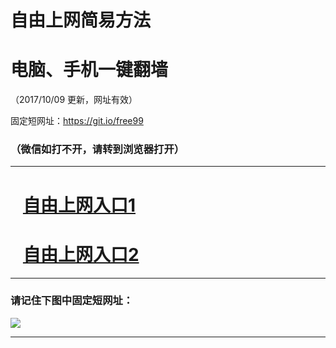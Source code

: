 ﻿# 自由上网简易方法

# 电脑、手机一键翻墙

（2017/10/09 更新，网址有效）

固定短网址：https://git.io/free99

### （微信如打不开，请转到浏览器打开）


***





# &nbsp;&nbsp; <a href="http://ft781428674.fwq-tz-1001.info/fwqtz01.html?t=100900115892 " target="_blank">自由上网入口1</a>
# &nbsp;&nbsp; <a href="http://ft1882919143.fwq-tz-1002.info/fwqtz02.html?t=100900123004 " target="_blank">自由上网入口2</a>
***

### 请记住下图中固定短网址：

<img src="https://s3-us-west-2.amazonaws.com/fwq-1001/yjfq-20170905okok.png" /> 


***

